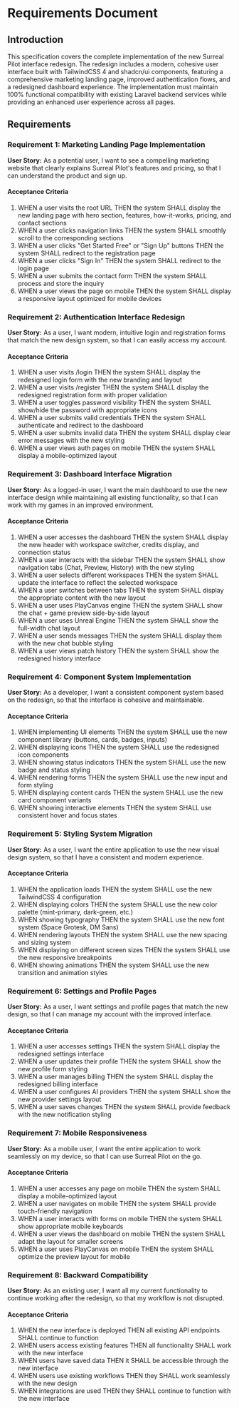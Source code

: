 # Requirements Document

## Introduction

This specification covers the complete implementation of the new Surreal Pilot interface redesign. The redesign includes a modern, cohesive user interface built with TailwindCSS 4 and shadcn/ui components, featuring a comprehensive marketing landing page, improved authentication flows, and a redesigned dashboard experience. The implementation must maintain 100% functional compatibility with existing Laravel backend services while providing an enhanced user experience across all pages.

## Requirements

### Requirement 1: Marketing Landing Page Implementation

**User Story:** As a potential user, I want to see a compelling marketing website that clearly explains Surreal Pilot's features and pricing, so that I can understand the product and sign up.

#### Acceptance Criteria

1. WHEN a user visits the root URL THEN the system SHALL display the new landing page with hero section, features, how-it-works, pricing, and contact sections
2. WHEN a user clicks navigation links THEN the system SHALL smoothly scroll to the corresponding sections
3. WHEN a user clicks "Get Started Free" or "Sign Up" buttons THEN the system SHALL redirect to the registration page
4. WHEN a user clicks "Sign In" THEN the system SHALL redirect to the login page
5. WHEN a user submits the contact form THEN the system SHALL process and store the inquiry
6. WHEN a user views the page on mobile THEN the system SHALL display a responsive layout optimized for mobile devices

### Requirement 2: Authentication Interface Redesign

**User Story:** As a user, I want modern, intuitive login and registration forms that match the new design system, so that I can easily access my account.

#### Acceptance Criteria

1. WHEN a user visits /login THEN the system SHALL display the redesigned login form with the new branding and layout
2. WHEN a user visits /register THEN the system SHALL display the redesigned registration form with proper validation
3. WHEN a user toggles password visibility THEN the system SHALL show/hide the password with appropriate icons
4. WHEN a user submits valid credentials THEN the system SHALL authenticate and redirect to the dashboard
5. WHEN a user submits invalid data THEN the system SHALL display clear error messages with the new styling
6. WHEN a user views auth pages on mobile THEN the system SHALL display a mobile-optimized layout

### Requirement 3: Dashboard Interface Migration

**User Story:** As a logged-in user, I want the main dashboard to use the new interface design while maintaining all existing functionality, so that I can work with my games in an improved environment.

#### Acceptance Criteria

1. WHEN a user accesses the dashboard THEN the system SHALL display the new header with workspace switcher, credits display, and connection status
2. WHEN a user interacts with the sidebar THEN the system SHALL show navigation tabs (Chat, Preview, History) with the new styling
3. WHEN a user selects different workspaces THEN the system SHALL update the interface to reflect the selected workspace
4. WHEN a user switches between tabs THEN the system SHALL display the appropriate content with the new layout
5. WHEN a user uses PlayCanvas engine THEN the system SHALL show the chat + game preview side-by-side layout
6. WHEN a user uses Unreal Engine THEN the system SHALL show the full-width chat layout
7. WHEN a user sends messages THEN the system SHALL display them with the new chat bubble styling
8. WHEN a user views patch history THEN the system SHALL show the redesigned history interface

### Requirement 4: Component System Implementation

**User Story:** As a developer, I want a consistent component system based on the redesign, so that the interface is cohesive and maintainable.

#### Acceptance Criteria

1. WHEN implementing UI elements THEN the system SHALL use the new component library (buttons, cards, badges, inputs)
2. WHEN displaying icons THEN the system SHALL use the redesigned icon components
3. WHEN showing status indicators THEN the system SHALL use the new badge and status styling
4. WHEN rendering forms THEN the system SHALL use the new input and form styling
5. WHEN displaying content cards THEN the system SHALL use the new card component variants
6. WHEN showing interactive elements THEN the system SHALL use consistent hover and focus states

### Requirement 5: Styling System Migration

**User Story:** As a user, I want the entire application to use the new visual design system, so that I have a consistent and modern experience.

#### Acceptance Criteria

1. WHEN the application loads THEN the system SHALL use the new TailwindCSS 4 configuration
2. WHEN displaying colors THEN the system SHALL use the new color palette (mint-primary, dark-green, etc.)
3. WHEN showing typography THEN the system SHALL use the new font system (Space Grotesk, DM Sans)
4. WHEN rendering layouts THEN the system SHALL use the new spacing and sizing system
5. WHEN displaying on different screen sizes THEN the system SHALL use the new responsive breakpoints
6. WHEN showing animations THEN the system SHALL use the new transition and animation styles

### Requirement 6: Settings and Profile Pages

**User Story:** As a user, I want settings and profile pages that match the new design, so that I can manage my account with the improved interface.

#### Acceptance Criteria

1. WHEN a user accesses settings THEN the system SHALL display the redesigned settings interface
2. WHEN a user updates their profile THEN the system SHALL show the new profile form styling
3. WHEN a user manages billing THEN the system SHALL display the redesigned billing interface
4. WHEN a user configures AI providers THEN the system SHALL show the new provider settings layout
5. WHEN a user saves changes THEN the system SHALL provide feedback with the new notification styling

### Requirement 7: Mobile Responsiveness

**User Story:** As a mobile user, I want the entire application to work seamlessly on my device, so that I can use Surreal Pilot on the go.

#### Acceptance Criteria

1. WHEN a user accesses any page on mobile THEN the system SHALL display a mobile-optimized layout
2. WHEN a user navigates on mobile THEN the system SHALL provide touch-friendly navigation
3. WHEN a user interacts with forms on mobile THEN the system SHALL show appropriate mobile keyboards
4. WHEN a user views the dashboard on mobile THEN the system SHALL adapt the layout for smaller screens
5. WHEN a user uses PlayCanvas on mobile THEN the system SHALL optimize the preview layout for mobile

### Requirement 8: Backward Compatibility

**User Story:** As an existing user, I want all my current functionality to continue working after the redesign, so that my workflow is not disrupted.

#### Acceptance Criteria

1. WHEN the new interface is deployed THEN all existing API endpoints SHALL continue to function
2. WHEN users access existing features THEN all functionality SHALL work with the new interface
3. WHEN users have saved data THEN it SHALL be accessible through the new interface
4. WHEN users use existing workflows THEN they SHALL work seamlessly with the new design
5. WHEN integrations are used THEN they SHALL continue to function with the new interface